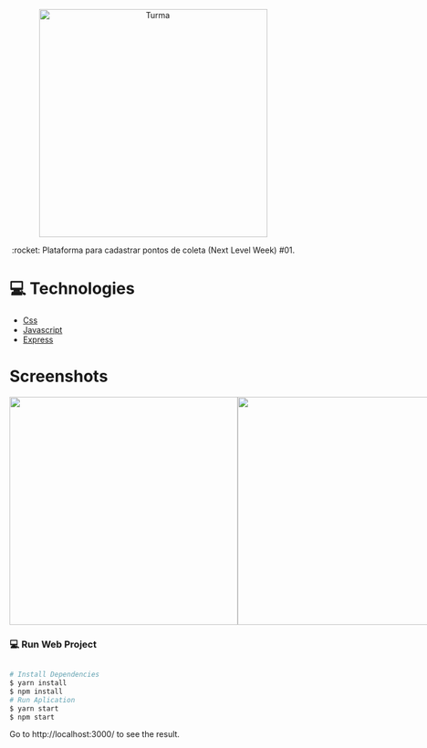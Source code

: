 <p align="center">
   <img src="" alt="Turma" width="400"/>   
</p>
<p align="center">:rocket: Plataforma para cadastrar pontos de coleta (Next Level Week) #01.</p>

# :computer: Technologies
<ul>
  <li><a href="#">Css</a></li>
  <li><a href="#">Javascript</a></li>
  <li><a href="https://expressjs.com/en/api.html#express">Express</a></li>
</ul>

# Screenshots
<div style="display: flex; flex-direction: 'row'; align-items: 'center';">
   <img src="" width="400px">
   <img src="" width="400px">
</div>


### 💻 Run Web Project

```bash

# Install Dependencies
$ yarn install
$ npm install
# Run Aplication
$ yarn start
$ npm start
```
Go to http://localhost:3000/ to see the result.